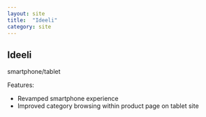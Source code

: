 ```yaml
---
layout: site
title:  "Ideeli"
category: site
---
```


## Ideeli

<div class="c-compatibility">
	smartphone/tablet
</div>

Features:

* Revamped smartphone experience
* Improved category browsing within product page on tablet site